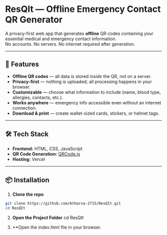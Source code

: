 # ResQIt — Offline Emergency Contact QR Generator

A privacy-first web app that generates **offline** QR codes containing your essential medical and emergency contact information.  
No accounts. No servers. No internet required after generation.  

---

## 🚀 Features

- **Offline QR codes** — all data is stored *inside* the QR, not on a server.
- **Privacy-first** — nothing is uploaded; all processing happens in your browser.
- **Customizable** — choose what information to include (name, blood type, allergies, contacts, etc.).
- **Works anywhere** — emergency info accessible even without an internet connection.
- **Download & print** — create wallet-sized cards, stickers, or helmet tags.

---


## 🛠️ Tech Stack

- **Frontend:** HTML, CSS, JavaScript
- **QR Code Generation:** [QRCode.js](https://github.com/davidshimjs/qrcodejs)  
- **Hosting:**  Vercel

---

## 📦 Installation

 1. **Clone the repo**
```bash
git clone https://github.com/Atharva-2715/ResQIt.git
cd ResQIt
```
2. **Open the Project Folder**
   cd ResQIt

3. **Open the index.html file in your browser.
